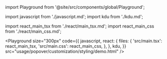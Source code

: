 import Playground from '@site/src/components/global/Playground';

import javascript from './javascript.md';
import kdu from './kdu.md';

import react_main_tsx from './react/main_tsx.md';
import react_main_css from './react/main_css.md';

<Playground
  size="300px"
  code={{
    javascript,
    react: {
      files: {
        'src/main.tsx': react_main_tsx,
        'src/main.css': react_main_css,
      },
    },
    kdu,
  }}
  src="usage/popover/customization/styling/demo.html"
/>
